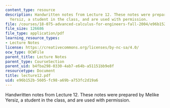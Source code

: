 ```yaml
---
content_type: resource
description: Handwritten notes from Lecture 12. These notes were prepared by Melike
  Yersiz, a student in the class, and are used with permission.
file: /courses/18-075-advanced-calculus-for-engineers-fall-2004/e96b152b5605fc98a69ba753fc2d19a6_lecture12.pdf
file_size: 126686
file_type: application/pdf
learning_resource_types:
- Lecture Notes
license: https://creativecommons.org/licenses/by-nc-sa/4.0/
ocw_type: OCWFile
parent_title: Lecture Notes
parent_type: CourseSection
parent_uid: b4fba298-0330-4ab7-e64b-a51151bb9e8f
resourcetype: Document
title: lecture12.pdf
uid: e96b152b-5605-fc98-a69b-a753fc2d19a6
---
```

Handwritten notes from Lecture 12. These notes were prepared by Melike Yersiz, a student in the class, and are used with permission.